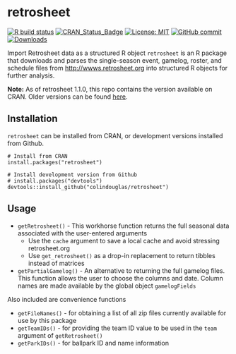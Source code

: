 retrosheet
==========

<!-- badges: start -->

[![R build
status](https://github.com/colindouglas/retrosheet/workflows/R-CMD-check/badge.svg)](https://github.com/colindouglas/retrosheet/actions)
[![CRAN\_Status\_Badge](https://www.r-pkg.org/badges/version/retrosheet)](https://cran.r-project.org/package=retrosheet)
[![License:
MIT](https://img.shields.io/badge/license-GPL%20(%3E%3D%202)-blue.svg)](https://opensource.org/license/gpl-2-0/)
[![GitHub
commit](https://img.shields.io/github/last-commit/colindouglas/retrosheet)](https://github.com/colindouglas/retrosheet/commit/main)
[![Downloads](https://cranlogs.r-pkg.org/badges/last-week/retrosheet)](https://cran.r-project.org/package=retrosheet)

<!-- badges: end -->

Import Retrosheet data as a structured R object `retrosheet` is an R
package that downloads and parses the single-season event, gamelog,
roster, and schedule files from
<a href="https://www.retrosheet.org" class="uri">http://wwws.retrosheet.org</a>
into structured R objects for further analysis.

**Note:** As of retrosheet 1.1.0, this repo contains the version
available on CRAN. Older versions can be found
[here](https://github.com/rmscriven/retrosheet).

Installation
------------

`retrosheet` can be installed from CRAN, or development versions
installed from Github.

    # Install from CRAN
    install.packages("retrosheet")

    # Install development version from Github
    # install.packages("devtools")
    devtools::install_github("colindouglas/retrosheet")

Usage
-----

-   `getRetrosheet()` - This workhorse function returns the full
    seasonal data associated with the user-entered arguments
    -   Use the `cache` argument to save a local cache and avoid
        stressing retrosheet.org
    -   Use `get_retrosheet()` as a drop-in replacement to return
        tibbles instead of matrices
-   `getPartialGamelog()` - An alternative to returning the full gamelog
    files. This function allows the user to choose the columns and date.
    Column names are made available by the global object `gamelogFields`

Also included are convenience functions

-   `getFileNames()` - for obtaining a list of all zip files currently
    available for use by this package
-   `getTeamIDs()` - for providing the team ID value to be used in the
    `team` argument of `getRetrosheet()`
-   `getParkIDs()` - for ballpark ID and name information
